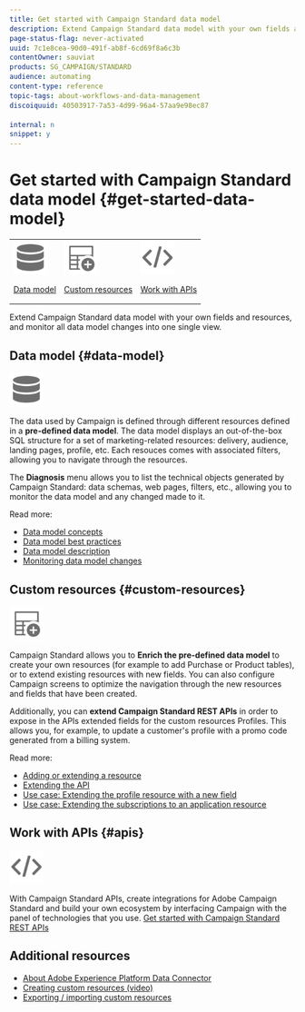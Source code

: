 ```yaml
---
title: Get started with Campaign Standard data model
description: Extend Campaign Standard data model with your own fields and resources, and monitor all data model changes into one single view.
page-status-flag: never-activated
uuid: 7c1e8cea-90d0-491f-ab8f-6cd69f8a6c3b
contentOwner: sauviat
products: SG_CAMPAIGN/STANDARD
audience: automating
content-type: reference
topic-tags: about-workflows-and-data-management
discoiquuid: 40503917-7a53-4d99-96a4-57aa9e98ec87

internal: n
snippet: y
---
```


# Get started with Campaign Standard data model {#get-started-data-model}

<table>
<tr>
<td><img src="assets/do-not-localize/icon_datamodel.svg" width="60px"><p><a href="#data-model">Data model</a></p></td>
<td><img src="assets/do-not-localize/icon_custom.svg" width="60px"><p><a href="#custom-resources">Custom resources</a></p></td><td><img src="assets/do-not-localize/icon_api.svg" width="60px"><p><a href="#custom-resources">Work with APIs</a></p></td></tr>
</table>

Extend Campaign Standard data model with your own fields and resources, and monitor all data model changes into one single view.

## Data model {#data-model}

<img src="assets/do-not-localize/icon_datamodel.svg" width="60px">

The data used by Campaign is defined through different resources defined in a **pre-defined data model**. The data model displays an out-of-the-box SQL structure for a set of marketing-related resources: delivery, audience, landing pages, profile, etc. Each resouces comes with associated filters, allowing you to navigate through the resources.

The **Diagnosis** menu allows you to list the technical objects generated by Campaign Standard: data schemas, web pages, filters, etc., allowing you to monitor the data model and any changed made to it.

Read more:

* [Data model concepts](../../developing/using/data-model-concepts.md)
* [Data model best practices](../../developing/using/data-model-best-practices.md)
* [Data model description](../../developing/using/datamodel-introduction.md)
* [Monitoring data model changes](../../developing/using/monitoring-data-model-changes.md)

## Custom resources {#custom-resources}

<img src="assets/do-not-localize/icon_custom.svg" width="60px">

Campaign Standard allows you to **Enrich the pre-defined data model** to create your own resources (for example to add Purchase or Product tables), or to extend existing resources with new fields. You can also configure Campaign screens to optimize the navigation through the new resources and fields that have been created.

Additionally, you can **extend Campaign Standard REST APIs** in order to expose in the APIs extended fields for the custom resources Profiles. This allows you, for example, to update a customer's profile with a promo code generated from a billing system.

Read more:

* [Adding or extending a resource](../../developing/using/key-steps-to-add-a-resource.md)
* [Extending the API](../../developing/using/about-extending-the-api.md)
* [Use case: Extending the profile resource with a new field](../../developing/using/extending-the-profile-resource-with-a-new-field.md)
* [Use case: Extending the subscriptions to an application resource](../../developing/using/extending-the-subscriptions-to-an-application-resource.md)

## Work with APIs {#apis}

<img src="assets/do-not-localize/icon_api.svg" width="60px">

With Campaign Standard APIs, create integrations for Adobe Campaign Standard and build your own ecosystem by interfacing Campaign with the panel of technologies that you use. [Get started with Campaign Standard REST APIs](../../api/using/about-campaign-standard-apis.md)

## Additional resources

* [About Adobe Experience Platform Data Connector](../../developing/using/aep-about-data-connector.md)
* [Creating custom resources (video)](https://docs.adobe.com/content/help/en/campaign-standard-learn/tutorials/developing/custom-resources-develop/creating-custom-resources.html)
* [Exporting / importing custom resources](https://helpx.adobe.com/campaign/kb/acs-get-started-with-cusres.html)

